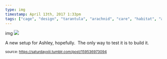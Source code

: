 ```yaml
---
type: img
timestamp: April 13th, 2017 1:33pm
tags: ["cage", "design", "tarantula", "arachnid", "care", "habitat", "acrylic"]
---
```

img
<img src="https://saturdayxiii.github.io/media/159536973094.jpg"/>

A new setup for Ashley, hopefully.  The only way to test it is to build it.
 
      
      
      
      
      
  
<small>source: https://saturdayxiii.tumblr.com/post/159536973094</small>